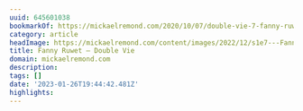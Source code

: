 ```yaml
---
uuid: 645601038
bookmarkOf: https://mickaelremond.com/2020/10/07/double-vie-7-fanny-ruwet/
category: article
headImage: https://mickaelremond.com/content/images/2022/12/s1e7---Fanny-Ruwet--2560---1440px-.png
title: Fanny Ruwet – Double Vie
domain: mickaelremond.com
description: 
tags: []
date: '2023-01-26T19:44:42.481Z'
highlights: 
---
```




